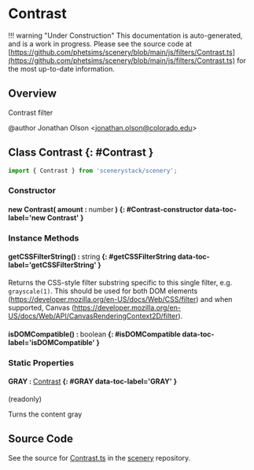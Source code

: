 # Contrast

!!! warning "Under Construction"
    This documentation is auto-generated, and is a work in progress. Please see the source code at
    [https://github.com/phetsims/scenery/blob/main/js/filters/Contrast.ts](https://github.com/phetsims/scenery/blob/main/js/filters/Contrast.ts) for the most up-to-date information.

## Overview

Contrast filter

@author Jonathan Olson &lt;jonathan.olson@colorado.edu&gt;

## Class Contrast {: #Contrast }


```js
import { Contrast } from 'scenerystack/scenery';
```
### Constructor

#### new Contrast( amount : <span style="font-weight: 400;"><span style="color: hsla(calc(var(--md-hue) + 180deg),80%,40%,1);">number</span></span> ) {: #Contrast-constructor data-toc-label='new Contrast' }

### Instance Methods

#### getCSSFilterString() : <span style="font-weight: 400;"><span style="color: hsla(calc(var(--md-hue) + 180deg),80%,40%,1);">string</span></span> {: #getCSSFilterString data-toc-label='getCSSFilterString' }

Returns the CSS-style filter substring specific to this single filter, e.g. `grayscale(1)`. This should be used for
both DOM elements (https://developer.mozilla.org/en-US/docs/Web/CSS/filter) and when supported, Canvas
(https://developer.mozilla.org/en-US/docs/Web/API/CanvasRenderingContext2D/filter).

#### isDOMCompatible() : <span style="font-weight: 400;"><span style="color: hsla(calc(var(--md-hue) + 180deg),80%,40%,1);">boolean</span></span> {: #isDOMCompatible data-toc-label='isDOMCompatible' }

### Static Properties

#### GRAY : <span style="font-weight: 400;">[Contrast](../scenery/Contrast.md)</span> {: #GRAY data-toc-label='GRAY' }

(readonly)

Turns the content gray



## Source Code

See the source for [Contrast.ts](https://github.com/phetsims/scenery/blob/main/js/filters/Contrast.ts) in the [scenery](https://github.com/phetsims/scenery) repository.

